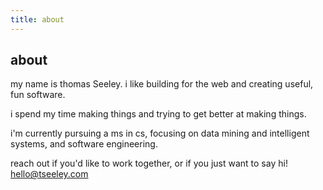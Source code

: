 ```yaml
---
title: about
---
```

## about

my name is thomas Seeley. i like building for the web and creating useful, fun software.

i spend my time making things and trying to get better at making things.

i'm currently pursuing a ms in cs, focusing on data mining and intelligent systems, and software engineering.

reach out if you'd like to work together, or if you just want to say hi! hello@tseeley.com


